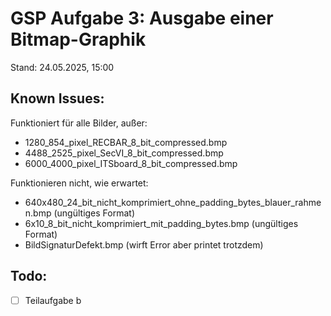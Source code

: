 # GSP Aufgabe 3: Ausgabe einer Bitmap-Graphik

Stand: 24.05.2025, 15:00

## Known Issues:

Funktioniert für alle Bilder, außer:

- 1280_854_pixel_RECBAR_8_bit_compressed.bmp
- 4488_2525_pixel_SecVI_8_bit_compressed.bmp
- 6000_4000_pixel_ITSboard_8_bit_compressed.bmp

Funktionieren nicht, wie erwartet:

- 640x480_24_bit_nicht_komprimiert_ohne_padding_bytes_blauer_rahmen.bmp (ungültiges Format)
- 6x10_8_bit_nicht_komprimiert_mit_padding_bytes.bmp (ungültiges Format)
- BildSignaturDefekt.bmp (wirft Error aber printet trotzdem)

## Todo:

- [ ] Teilaufgabe b
